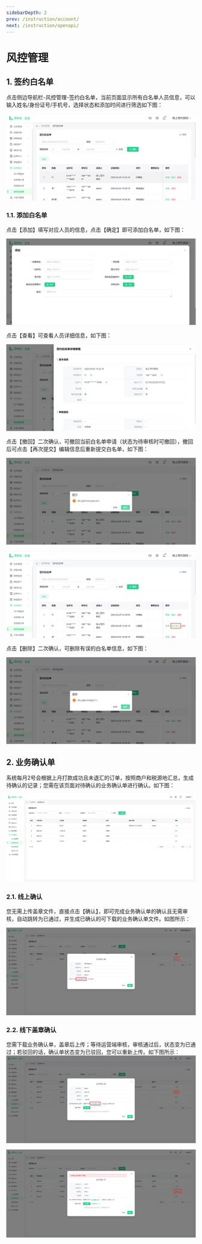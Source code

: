 ```yaml
---
sidebarDepth: 2
prev: /instruction/account/
next: /instruction/openapi/
---
```


# 风控管理

## 1. 签约白名单

点击侧边导航栏-风控管理-签约白名单，当前页面显示所有白名单人员信息，可以输入姓名/身份证号/手机号，选择状态和添加时间进行筛选如下图：

![图片35.png](../static/img35.png)

### 1.1. 添加白名单

点击【添加】填写对应人员的信息，点击【确定】即可添加白名单，如下图：

![图片36.png](../static/img36.png)

点击【查看】可查看人员详细信息，如下图：

![图片37.png](../static/img37.png)

点击【撤回】二次确认，可撤回当前白名单申请（状态为待审核时可撤回），撤回后可点击【再次提交】编辑信息后重新提交白名单，如下图：

![图片38.png](../static/img38.png)

![图片40.png](../static/img40.png)

点击【删除】二次确认，可删除有误的白名单信息，如下图：

![图片39.png](../static/img39.png)

## 2. 业务确认单

系统每月2号会根据上月打款成功且未退汇的订单，按照商户和税源地汇总，生成待确认的记录；您需在该页面对待确认的业务确认单进行确认。如下图：

![图片42.png](../static/img42.png)

### 2.1. 线上确认

您无需上传盖章文件，直接点击【确认】，即可完成业务确认单的确认且无需审核，自动跳转为已通过，并生成已确认的可下载的业务确认单文件。如图所示：

![图片43.png](../static/img43.png)

### 2.2. 线下盖章确认
您需下载业务确认单，盖章后上传；等待运营端审核，审核通过后，状态变为已通过；若驳回的话，确认单状态变为已驳回，您可以重新上传。如下图所示：
![图片44.png](../static/img44.png)

![图片45.png](../static/img45.png)